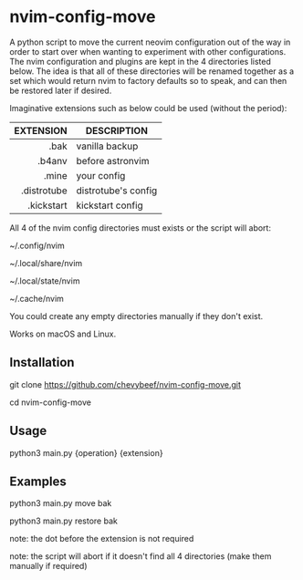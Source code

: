 # nvim-config-move
A python script to move the current neovim configuration out of the way in order to start over when wanting to experiment with other configurations. The nvim configuration and plugins are kept in the 4 directories listed below. The idea is that all of these directories will be renamed together as a set which would return nvim to factory defaults so to speak, and can then be restored later if desired. 

Imaginative extensions such as below could be used (without the period):

|   EXTENSION   |       DESCRIPTION       | 
|--------------:|-------------------------|
|.bak           | vanilla backup          |
|.b4anv         | before astronvim        |
|.mine          | your config             |
|.distrotube    | distrotube's config     |
|.kickstart     | kickstart config        |

All 4 of the nvim config directories must exists or the script will abort:

~/.config/nvim

~/.local/share/nvim

~/.local/state/nvim

~/.cache/nvim

You could create any empty directories manually if they don't exist.

Works on macOS and Linux.

## Installation

git clone https://github.com/chevybeef/nvim-config-move.git

cd nvim-config-move

## Usage

python3 main.py {operation} {extension}

## Examples

python3 main.py move bak

python3 main.py restore bak

note: the dot before the extension is not required

note: the script will abort if it doesn't find all 4 directories (make them manually if required)
